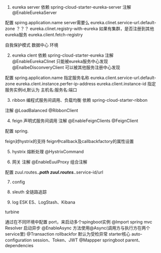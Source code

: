 1. eureka server
依赖
	spring-cloud-starter-eureka-server
注解
	@EnableEurekaServer

配置
	spirng.application.name server需要么
	eureka.clinet.service-url.default-zone ？？？
	eureka.clinet.registry-with-eureka 如果有集群，是否注册到其他eureka服务
	eureka.client.fetch-registry
	
自我保护模式
数据中心
环境

2. eureka clent
依赖
	spring-cloud-starter-eureka
注解
	@EnableEurekaClinet  只能被eureka服务中心发现
	@EnalbeDisconveryClient  可以被其他服务注册中心发现

配置
	spring.application.name 指定服务名称
	eureka.client.service-url.default-zone
	eureka.clent.instance.perfer-ip-address
	eureka.client.instance-id  指定服务实例id,默认为 主机名:服务名:端口
	

3. ribbon 编程式服务间调用、负载均衡
依赖
	spring-cloud-starter-ribbon

注解
	@LoadBalanced
	@RibbonClient

4. feign 声明式服务间调用
注解
	@EnableFeignClients
	@FeignClient

配置
	spring.

feign对hystrix的支持
feign中callback及callbackfactory的属性设置

5. hystrix 熔断处理
@HystrixCommand

6. 网关
注解
	@EnableEuulProxy  组合注解

配置
	zuul.routes.***.path
	zuul.routes.***.service-id/url

7. config



8. sleuth 全链路追踪

9. log 
ESK  ES、LogStash、Kibana


turbine
	
	
	
通过在不同环境中配置 port，来启动多个spingboot实例  @Import
spring mvc Resolver
启动异步 @EnableAsync 方法使用@Async(调用方与执行方在两个service里)
@Transaction rollbackfor 默认为受检异常
starter核心 auto-configuration
session、Token、JWT
@Mappper
springboot parent、dependencies